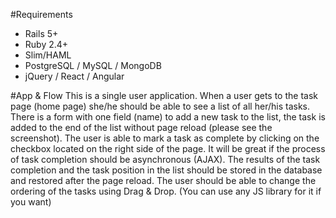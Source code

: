 #Requirements
* Rails 5+
* Ruby 2.4+
* Slim/HAML
* PostgreSQL / MySQL / MongoDB
* jQuery / React / Angular


#App & Flow
This is a single user application. When a user gets to the task page (home page) she/he should be able to see a list of all her/his tasks.
There is a form with one field (name) to add a new task to the list, the task is added to the end of the list without page reload (please see the screenshot).
The user is able to mark a task as complete by clicking on the checkbox located on the right side of the page. It will be great if the process of task completion should be asynchronous (AJAX).
The results of the task completion and the task position in the list should be stored in the database and restored after the page reload.
The user should be able to change the ordering of the tasks using Drag & Drop. (You can use any JS library for it if you want)
